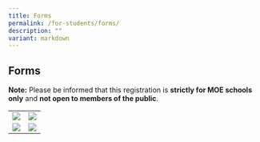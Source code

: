 ```yaml
---
title: Forms
permalink: /for-students/forms/
description: ""
variant: markdown
---
```

## Forms

**Note:** Please be informed that this registration is **strictly for MOE schools only** and **not open to members of the public**.

|   |   |
|---|---|
|  <a target="blank" href="https://for.edu.sg/reg-links-access-uptlc"><img src="/images/New_Student_Registration.png"> </a> | <a target="blank" href="https://for.edu.sg/reg-links-access-uptlc"><img src="/images/Tamil%20-%20B.png"> </a>  |
| <a target="blank" href="https://for.edu.sg/reg-links-access-uptlc"><img src="/images/REGISTRATION-FORM-FOR-LIT.png"> </a>|  <a target="blank" href="https://for.edu.sg/reg-links-access-uptlc"><img src="/images/Icons/htl.png"> </a>